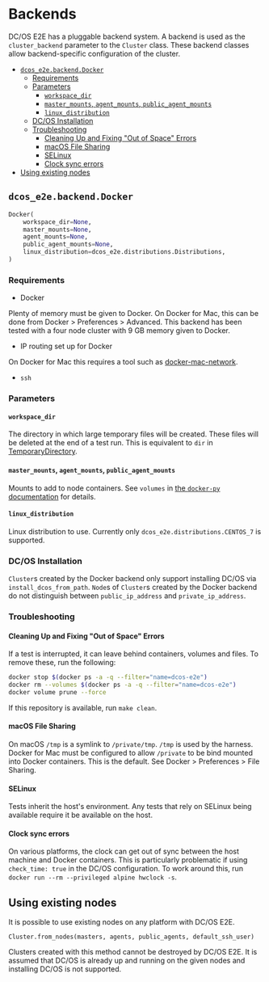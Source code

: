 # Backends

DC/OS E2E has a pluggable backend system.
A backend is used as the `cluster_backend` parameter to the `Cluster` class.
These backend classes allow backend-specific configuration of the cluster.

<!--lint disable list-item-indent-->
<!--lint disable list-item-bullet-indent-->
<!-- START doctoc generated TOC please keep comment here to allow auto update -->
<!-- DON'T EDIT THIS SECTION, INSTEAD RE-RUN doctoc TO UPDATE -->


- [`dcos_e2e.backend.Docker`](#dcos_e2ebackenddocker)
  - [Requirements](#requirements)
  - [Parameters](#parameters)
    - [`workspace_dir`](#workspace_dir)
    - [`master_mounts`, `agent_mounts`, `public_agent_mounts`](#master_mounts-agent_mounts-public_agent_mounts)
    - [`linux_distribution`](#linux_distribution)
  - [DC/OS Installation](#dcos-installation)
  - [Troubleshooting](#troubleshooting)
    - [Cleaning Up and Fixing "Out of Space" Errors](#cleaning-up-and-fixing-out-of-space-errors)
    - [macOS File Sharing](#macos-file-sharing)
    - [SELinux](#selinux)
    - [Clock sync errors](#clock-sync-errors)
- [Using existing nodes](#using-existing-nodes)

<!-- END doctoc generated TOC please keep comment here to allow auto update -->
<!--lint enable list-item-indent-->
<!--lint enable list-item-bullet-indent-->

## `dcos_e2e.backend.Docker`

```python
Docker(
    workspace_dir=None,
    master_mounts=None,
    agent_mounts=None,
    public_agent_mounts=None,
    linux_distribution=dcos_e2e.distributions.Distributions,
)
```

### Requirements

* Docker

Plenty of memory must be given to Docker.
On Docker for Mac, this can be done from Docker > Preferences > Advanced.
This backend has been tested with a four node cluster with 9 GB memory given to Docker.

* IP routing set up for Docker

On Docker for Mac this requires a tool such as [docker-mac-network](https://github.com/wojas/docker-mac-network).

* `ssh`

### Parameters

#### `workspace_dir`

The directory in which large temporary files will be created.
These files will be deleted at the end of a test run.
This is equivalent to `dir` in [TemporaryDirectory](https://docs.python.org/3/library/tempfile.html#tempfile.TemporaryDirectory).

#### `master_mounts`, `agent_mounts`, `public_agent_mounts`

Mounts to add to node containers.
See `volumes` in [the `docker-py` documentation](http://docker-py.readthedocs.io/en/stable/containers.html#docker.models.containers.ContainerCollection.run) for details.

#### `linux_distribution`

Linux distribution to use.
Currently only `dcos_e2e.distributions.CENTOS_7` is supported.

### DC/OS Installation

`Cluster`s created by the Docker backend only support installing DC/OS via `install_dcos_from_path`.
`Node`s of `Cluster`s created by the Docker backend do not distinguish between `public_ip_address` and `private_ip_address`.

### Troubleshooting

#### Cleaning Up and Fixing "Out of Space" Errors

If a test is interrupted, it can leave behind containers, volumes and files.
To remove these, run the following:

```sh
docker stop $(docker ps -a -q --filter="name=dcos-e2e")
docker rm --volumes $(docker ps -a -q --filter="name=dcos-e2e")
docker volume prune --force
```

If this repository is available, run `make clean`.

#### macOS File Sharing

On macOS `/tmp` is a symlink to `/private/tmp`.
`/tmp` is used by the harness.
Docker for Mac must be configured to allow `/private` to be bind mounted into Docker containers.
This is the default.
See Docker > Preferences > File Sharing.

#### SELinux

Tests inherit the host's environment.
Any tests that rely on SELinux being available require it be available on the host.

#### Clock sync errors

On various platforms, the clock can get out of sync between the host machine and Docker containers.
This is particularly problematic if using `check_time: true` in the DC/OS configuration.
To work around this, run `docker run --rm --privileged alpine hwclock -s`.

## Using existing nodes

It is possible to use existing nodes on any platform with DC/OS E2E.

`Cluster.from_nodes(masters, agents, public_agents, default_ssh_user)`

Clusters created with this method cannot be destroyed by DC/OS E2E.
It is assumed that DC/OS is already up and running on the given nodes and installing DC/OS is not supported.
